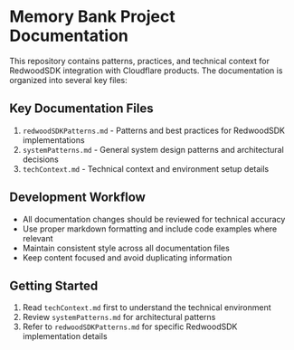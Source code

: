 # Memory Bank Project Documentation

This repository contains patterns, practices, and technical context for RedwoodSDK integration with Cloudflare products. The documentation is organized into several key files:

## Key Documentation Files

1. `redwoodSDKPatterns.md` - Patterns and best practices for RedwoodSDK implementations
2. `systemPatterns.md` - General system design patterns and architectural decisions
3. `techContext.md` - Technical context and environment setup details

## Development Workflow

- All documentation changes should be reviewed for technical accuracy
- Use proper markdown formatting and include code examples where relevant
- Maintain consistent style across all documentation files
- Keep content focused and avoid duplicating information

## Getting Started

1. Read `techContext.md` first to understand the technical environment
2. Review `systemPatterns.md` for architectural patterns
3. Refer to `redwoodSDKPatterns.md` for specific RedwoodSDK implementation details
